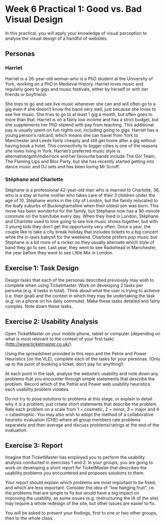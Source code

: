 # Week 6 Practical 1: Good vs. Bad Visual Design

In this practical, you will apply your knowledge of visual perception to analyse the visual design of a handful of websites.

## Personas
### Harriet
Harriet is a 26-year-old woman who is a PhD student at the University of York, working on a PhD in Medieval History. Harriet loves music and regularly goes to gigs and music festivals, either by herself or with her friends or boyfriend.

She tries to go and see live music whenever she can and will often go to a gig even if she doesn’t know the band very well, just because she loves to see live music. She tries to go to at least 1 gig a month, but often goes to more than that. Harriet is on a fairly low income and has a strict budget, but she supplements her PhD stipend with pay from teaching. This additional pay is usually spent on fun nights out, including going to gigs. Harriet has a young person’s railcard, which means she can travel from York to Manchester and Leeds fairly cheaply and still get home after a gig without having book a hotel. This connectivity to bigger cities is one of the reasons she loves living in York. Harriet’s preferred music style is alternative/goth/indie/rock and her favourite bands include The Go! Team, The Flaming Lips and Bloc Party, but she has recently started getting into dance music and DJ sets and has been loving Mr Scruff.

### Stéphane and Charlotte
Stéphane is a professional 42-year-old man who is married to Charlotte, 36, who is a stay at home mother who takes care of their 3 children under the age of 10. Stéphane works in the city of London, but the family relocated to the leafy suburbs of Buckinghamshire when their oldest son was born. This move has been wonderful for the family, but Stéphane now has a 90-minute commute on the train/tube every day. When they lived in London, Stéphane and Charlotte used to love going to see live music shows together, but with 3 young kids they don’t get the opportunity very often. Once a year, the couple like to take a city break holiday that includes tickets to a big concert while the in-laws babysit for the weekend. Charlotte prefers pop music but Stephane is a bit more of a rocker so they usually alternate which style of band they go to see. Last year, they went to see Radiohead in Manchester, the year before they went to see Little Mix in London.

## Exercise 1: Task Design
Design tasks that each of the personas described previously may wish to complete when using Ticketmaster. Work on developing 2 tasks per persona (e.g. 4 tasks in total). Think about what the user is trying to achieve (i.e. their goal) and the context in which they may be undertaking the task (e.g. on a phone on his daily commute). Make these tasks detailed and fairly complex. Note down these tasks. 

## Exercise 2: Usability Analysis
Open TicketMaster on your mobile phone, tablet or computer (depending on what is most relevant to the context of your first task) (http://www.ticketmaster.co.uk/). 

Using the spreadsheet provided in this repo and the Petrie and Power Heuristics (on the VLE), complete each of the tasks for your personas. (Only up to the point of booking a ticket, don’t pay for anything!) 

At each point in the task, analyse the website’s usability and note down any problems that you encounter through simple statements that describe the problem. Record which of the Petrie and Power web usability heuristics each usability problem violates.

Do not try to pose solutions to problems at this stage, or explain in detail why it is a problem, just create short statements that describe the problem. Rate each problem on a scale from 1 = cosmetic, 2 = minor, 3 = major and 4 = catastrophic. You may also wish to adopt the method of a collaborative heuristic evaluation (CHE) where all group members rate problems separately and then average and discuss problems/ratings at the end of the evaluation. 

## Exercise 3: Report
Imagine that TicketMaster has employed you to perform the usability analysis conducted in exercises 1 and 2. In your groups, you are going to work on developing a short report for TicketMaster that describes the usability problems you encountered and proposes solutions to them.

Your report should explain which problems are most important to be fixed, and which are less important. Consider the idea of “low hanging fruit”, i.e. the problems that are simple to fix but would have a big impact on improving the usability, as some issues (e.g. restructuring the IA of the site) may require a whole redesign of the site, but other issues are easier to fix.

You will be asked to present your findings, first to one or two other groups, then to the whole class.
